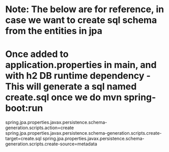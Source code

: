 # Note: The below are for reference, in case we want to create sql schema from the entities in jpa
# Once added to application.properties in main, and with h2 DB runtime dependency - This will generate a sql named create.sql once we do mvn spring-boot:run

spring.jpa.properties.javax.persistence.schema-generation.scripts.action=create
spring.jpa.properties.javax.persistence.schema-generation.scripts.create-target=create.sql
spring.jpa.properties.javax.persistence.schema-generation.scripts.create-source=metadata